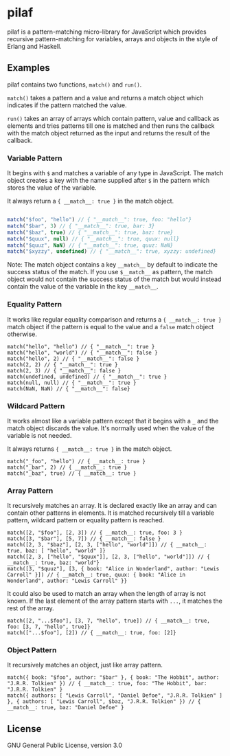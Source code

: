 # pilaf
pilaf is a pattern-matching micro-library for JavaScript which provides recursive
pattern-matching for variables, arrays and objects in the style of Erlang and
Haskell.

## Examples
pilaf contains two functions, `match()` and `run()`.

`match()` takes a pattern and a value and returns a match object which
indicates if the pattern matched the value.

`run()` takes an array of arrays which contain pattern, value and callback as
elements and tries patterns till one is matched and then runs the callback with
the match object returned as the input and returns the result of the callback.

### Variable Pattern
It begins with `$` and matches a variable of any type in JavaScript. The match
object creates a key with the name supplied after `$` in the pattern which
stores the value of the variable.

It always return a `{ __match__: true }` in the match object.

```javascript

match("$foo", "hello") // { "__match__": true, foo: "hello"}
match("$bar", 3) // { "__match__": true, bar: 3}
match("$baz", true) // { "__match__": true, baz: true}
match("$quux", null) // { "__match__": true, quux: null}
match("$quuz", NaN) // { "__match__": true, quuz: NaN}
match("$xyzzy", undefined) // { "__match__": true, xyzzy: undefined}

```

Note: The match object contains a key `__match__` by default to indicate the
success status of the match. If you use `$__match__` as pattern, the match
object would not contain the success status of the match but would instead
contain the value of the variable in the key `__match__`.

### Equality Pattern
It works like regular equality comparison and returns a `{ __match__: true }` match object if
the pattern is equal to the value and a `false` match object otherwise.
```
match("hello", "hello") // { "__match__": true }
match("hello", "world") // { "__match__": false }
match("hello", 2) // { "__match__": false }
match(2, 2) // { "__match__": true }
match(2, 3) // { "__match__": false }
match(undefined, undefined) // { "__match__": true }
match(null, null) // { "__match__": true }
match(NaN, NaN) // { "__match__": false}
```

### Wildcard Pattern
It works almost like a variable pattern except that it begins with a `_` and
the match object discards the value. It's normally used when the value of the
variable is not needed.

It always returns `{ __match__: true }` in the match object.

```
match("_foo", "hello") // { __match__: true }
match("_bar", 2) // { __match__: true }
match("_baz", true) // { __match__: true }
```

### Array Pattern
It recursively matches an array. It is declared exactly like an array and can
contain other patterns in elements. It is matched recursively till a variable
pattern, wildcard pattern or equality pattern is reached.

```
match([2, "$foo"], [2, 3]) // { __match__: true, foo: 3 }
match([3, "$bar"], [5, 7]) // { __match__: false }
match([2, 3, "$baz"], [2, 3, ["hello", "world"]]) // { __match__: true, baz: [ "hello", "world" ]}
match([2, 3, ["hello", "$quux"]], [2, 3, ["hello", "world"]]) // { __match__: true, baz: "world"}
match([3, "$quuz"], [3, { book: "Alice in Wonderland", author: "Lewis Carroll" }]) // { __match__: true, quux: { book: "Alice in Wonderland", author: "Lewis Carroll" }}
```

It could also be used to match an array when the length of array is not known.
If the last element of the array pattern starts with `...`, it matches the rest
of the array.

```
match([2, "...$foo"], [3, 7, "hello", true]) // { __match__: true, foo: [3, 7, "hello", true]}
match(["...$foo"], [2]) // { __match__: true, foo: [2]}
```

### Object Pattern
It recursively matches an object, just like array pattern.
```
match({ book: "$foo", author: "$bar" }, { book: "The Hobbit", author: "J.R.R. Tolkien" }) // { __match__: true, foo: "The Hobbit", bar: "J.R.R. Tolkien" }
match({ authors: [ "Lewis Carroll", "Daniel Defoe", "J.R.R. Tolkien" ] }, { authors: [ "Lewis Carroll", $baz, "J.R.R. Tolkien" }) // { __match__: true, baz: "Daniel Defoe" }
```

## License
GNU General Public License, version 3.0
